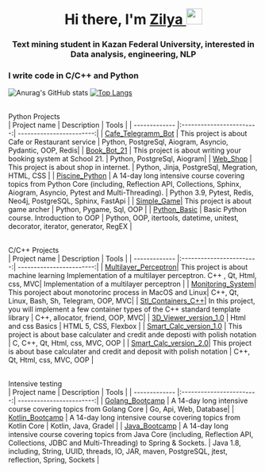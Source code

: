 <h1 align="center">Hi there, I'm <a href="https://daniilshat.ru/" target="_blank">Zilya </a> 
<img src="https://github.com/blackcater/blackcater/raw/main/images/Hi.gif" height="32"/></h1>
<h3 align="center">Text mining student in Kazan Federal University, interested in Data analysis, engineering, NLP </h3>

  
### I write code in C/C++ and Python
![Anurag's GitHub stats](https://github-readme-stats.vercel.app/api?username=DonOutcast&show_icons=true)
[![Top Langs](https://github-readme-stats.vercel.app/api/top-langs/?username=DonOutcast&langs_count=6)](https://github.com/anuraghazra/github-readme-stats)

<br> Python Projects </br>
| Project name      | Description                | Tools |
| ------------- |:------------------------:| ------------------------:|
| [Cafe_Telegramm_Bot](https://github.com/DonOutcast/cafe-bot-aiogram)  |  This project is about Cafe or Restaurant service | Python, PostgreSql, Aiogram, Asyncio, Pydantic, OOP, Redis|
| [Book_Bot_21](https://github.com/DonOutcast/bookbot21)  |  This project is about writing your booking system at School 21.   | Python, PostgreSql, Aiogram|
| [Web_Shop](https://github.com/DonOutcast/Django_web_shop) | This project is about shop in internet. | Python, Jinja, PostgreSql, Megration, HTML, CSS |
| [Piscine_Python](https://github.com/DonOutcast/School21_Python_BootCamp) | A 14-day long intensive course covering topics from Python Core (including, Reflection API, Collections, Sphinx, Aiogram, Asyncio, Pytest and Multi-Threading). |   Python 3.9, Pytest, Redis, Neo4j, PostgreSQL, Sphinx, FastApi   |
| [Simple_Game](https://github.com/DonOutcast/simple-game-pygame)| This project is about game archer | Python, Pygame, Sql, OOP |
| [Python_Basic](https://github.com/DonOutcast/Python_Basic/tree/main) | Basic Python course. Introduction to OOP  | Python, OOP, itertools, datetime, unitest, decorator, iterator, generator, RegEX |

<br> C/C++ Projects </br>
| Project name      | Description                | Tools |
| ------------- |:------------------------:| ------------------------:|
| [Multilayer_Perceptron](https://github.com/DonOutcast/s21_MultilayerPerceptron)| This project is about machine learning Implementation of a multilayer perceptron. C++ , Qt, Html, css, MVC|  Implementation of a multilayer perceptron |
| [Monitoring_System](https://github.com/DonOutcast/s21_Monitoring_System)| This poroject about monotorinc process in MacOS and Linux| C++, Qt, Linux, Bash, Sh, Telegram, OOP, MVC|
| [Stl_Containers_C++](https://github.com/DonOutcast/s21_containers-cpp)| In this project, you will implement a few container types of the C++ standard template library | C++, allocator, friend, OOP, MVC|
| [3D_Viewer_version_1.0](https://github.com/DonOutcast/3D-viewer-v1.0) | Html and css Basics  |   HTML 5, CSS, Flexbox  |
| [Smart_Calc_version_1.0](https://github.com/DonOutcast/s21_SmartCalc-v1.0) | This project is about base calculater and credit ande deposti with polish notation | C, C++, Qt, Html, css, MVC, OOP |
| [Smart_Calc_version_2.0](https://github.com/DonOutcast/s21_SmartCalc-v2.0)| This project is about base calculater and credit and deposit with polish notation | C++, Qt, Html, css, MVC, OOP |

<br> Intensive testing </br>
| Project name      | Description                | Tools |
| ------------- |:------------------------:| ------------------------:|
| [Golang_Bootcamp](https://github.com/DonOutcast/School21_Golang_BootCamp) | A 14-day long intensive course covering topics from Golang Core |  Go, Api, Web, Database|
| [Kotlin_Bootcamp](https://github.com/DonOutcast/School21_Kotlin_Bootcamp) | A 14-day long intensive course covering topics from Kotlin Core |  Kotlin, Java, Gradel |
| [Java_Bootcamp](https://github.com/ilnrzakirov/piscine_java) | A 14-day long intensive course covering topics from Java Core (including, Reflection API, Collections, JDBC and Multi-Threading) to Spring & Sockets. |   Java 1.8, including, String, UUID, threads, IO, JAR, maven, PostgreSQL, jtest, reflection, Spring, Sockets   |
<!--
**DonOutcast/DonOutcast** is a ✨ _special_ ✨ repository because its `README.md` (this file) appears on your GitHub profile.

Here are some ideas to get you started:

- 🔭 I’m currently working on ...
- 🌱 I’m currently learning ...
- 👯 I’m looking to collaborate on ...
- 🤔 I’m looking for help with ...
- 💬 Ask me about ...
- 📫 How to reach me: ...
- 😄 Pronouns: ...
- ⚡ Fun fact: ...
-->
